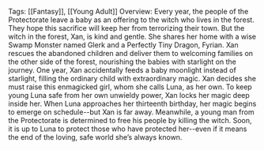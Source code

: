 Tags: [[Fantasy]], [[Young Adult]]
Overview: Every year, the people of the Protectorate leave a baby as an offering to the witch who lives in the forest. They hope this sacrifice will keep her from terrorizing their town. But the witch in the forest, Xan, is kind and gentle. She shares her home with a wise Swamp Monster named Glerk and a Perfectly Tiny Dragon, Fyrian. Xan rescues the abandoned children and deliver them to welcoming families on the other side of the forest, nourishing the babies with starlight on the journey. One year, Xan accidentally feeds a baby moonlight instead of starlight, filling the ordinary child with extraordinary magic. Xan decides she must raise this enmagicked girl, whom she calls Luna, as her own. To keep young Luna safe from her own unwieldy power, Xan locks her magic deep inside her. When Luna approaches her thirteenth birthday, her magic begins to emerge on schedule--but Xan is far away. Meanwhile, a young man from the Protectorate is determined to free his people by killing the witch. Soon, it is up to Luna to protect those who have protected her--even if it means the end of the loving, safe world she’s always known.